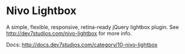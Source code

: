 Nivo Lightbox
=============

A simple, flexible, responsive, retina-ready jQuery lightbox plugin. See http://dev7studios.com/nivo-lightbox for more info.

Docs: http://docs.dev7studios.com/category/10-nivo-lightbox
